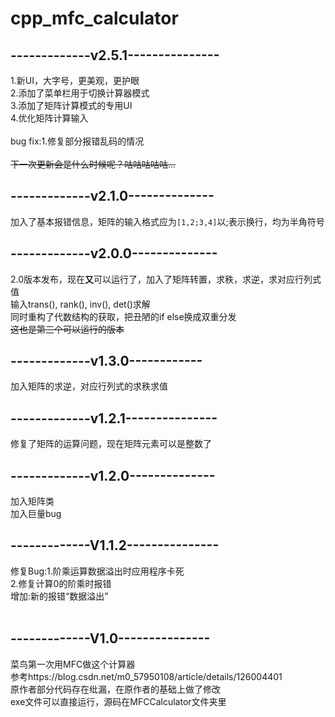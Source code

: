 # cpp_mfc_calculator
## -------------v2.5.1---------------
1.新UI，大字号，更美观，更护眼 <br />
2.添加了菜单栏用于切换计算器模式 <br />
3.添加了矩阵计算模式的专用UI <br />
4.优化矩阵计算输入 <br />
<br />bug fix:1.修复部分报错乱码的情况 <br />
<br />~~下一次更新会是什么时候呢？咕咕咕咕咕...~~ <br />
## -------------v2.1.0--------------
加入了基本报错信息，矩阵的输入格式应为``[1,2;3,4]``以;表示换行，均为半角符号
## -------------v2.0.0--------------
2.0版本发布，现在**又**可以运行了，加入了矩阵转置，求秩，求逆，求对应行列式值 <br />
输入trans(), rank(), inv(), det()求解<br />
同时重构了代数结构的获取，把丑陋的if else换成双重分发<br />
~~这也是第三个可以运行的版本~~
## -------------v1.3.0------------
加入矩阵的求逆，对应行列式的求秩求值
## -------------v1.2.1---------------
修复了矩阵的运算问题，现在矩阵元素可以是整数了
## -------------v1.2.0--------------
加入矩阵类 <br />
加入巨量bug
## -------------V1.1.2--------------- <br />
修复Bug:1.阶乘运算数据溢出时应用程序卡死 <br />
        2.修复计算0的阶乘时报错 <br />
增加:新的报错“数据溢出”<br />
<br />
## -------------V1.0--------------- <br />
菜鸟第一次用MFC做这个计算器 <br/>
参考https://blog.csdn.net/m0_57950108/article/details/126004401 <br/>
原作者部分代码存在纰漏，在原作者的基础上做了修改 <br/>
exe文件可以直接运行，源码在MFCCalculator文件夹里 <br/>
